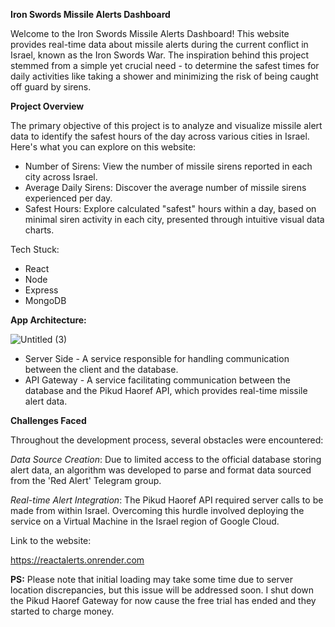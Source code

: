 **Iron Swords Missile Alerts Dashboard**

Welcome to the Iron Swords Missile Alerts Dashboard! This website provides real-time data about missile alerts during the current conflict in Israel, known as the Iron Swords War. The inspiration behind this project stemmed from a simple yet crucial need - to determine the safest times for daily activities like taking a shower and minimizing the risk of being caught off guard by sirens.

**Project Overview**

The primary objective of this project is to analyze and visualize missile alert data to identify the safest hours of the day across various cities in Israel. Here's what you can explore on this website:

- Number of Sirens: View the number of missile sirens reported in each city across Israel.
- Average Daily Sirens: Discover the average number of missile sirens experienced per day.
- Safest Hours: Explore calculated "safest" hours within a day, based on minimal siren activity in each city, presented through intuitive visual data charts.

Tech Stuck:
- React
- Node
- Express
- MongoDB

**App Architecture:**

![Untitled (3)](https://github.com/Vichenchov/Alerts-Data-Project/assets/63870370/744472e1-b77f-4bfc-9ac0-81b671e7def5)


- Server Side - A service responsible for handling communication between the client and the database.
- API Gateway - A service facilitating communication between the database and the Pikud Haoref API, which provides real-time missile alert data.

**Challenges Faced**

Throughout the development process, several obstacles were encountered:

_Data Source Creation_: Due to limited access to the official database storing alert data, an algorithm was developed to parse and format data sourced from the 'Red Alert' Telegram group.

_Real-time Alert Integration_: The Pikud Haoref API required server calls to be made from within Israel. Overcoming this hurdle involved deploying the service on a Virtual Machine in the Israel region of Google Cloud.


Link to the website:

https://reactalerts.onrender.com

**PS:**
Please note that initial loading may take some time due to server location discrepancies, but this issue will be addressed soon.
I shut down the Pikud Haoref Gateway for now cause the free trial has ended and they started to charge money.
